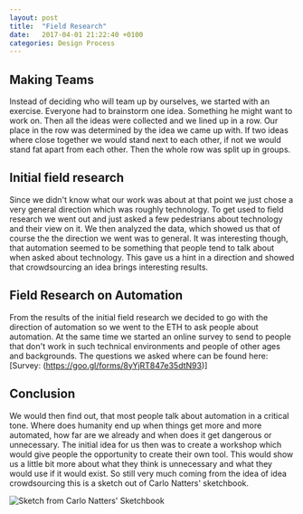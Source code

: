 ```yaml
---
layout: post
title:  "Field Research"
date:   2017-04-01 21:22:40 +0100
categories: Design Process
---
```

## Making Teams ##
Instead of deciding who will team up by ourselves, we started with an exercise. Everyone had to brainstorm one idea. Something he might want to work on. Then all the ideas were collected and we lined up in a row. Our place in the row was determined by the idea we came up with. If two ideas where close together we would stand next to each other, if not we would stand fat apart from each other. Then the whole row was split up in groups.



## Initial field research ##
Since we didn't know what our work was about at that point we just chose a very general direction which was roughly technology. To get used to field research we went out and just asked a few pedestrians about technology and their view on it.
We then analyzed the data, which showed us that of course the the direction we went was to general. It was interesting though, that automation seemed to be something that people tend to talk about when asked about technology. This gave us a hint in a direction and showed that crowdsourcing an idea brings interesting results.


## Field Research on Automation ##
From the results of the initial field research we decided to go with the direction of automation so we went to the ETH to ask people about automation. At the same time we started an online survey to send to people that don't work in such technical environments and people of other ages and backgrounds.
The questions we asked where can be found here: [Survey: (https://goo.gl/forms/8yYjRT847e35dtN93)]

## Conclusion ##
We would then find out, that most people talk about automation in a critical tone. Where does humanity end up when things get more and more automated, how far are we already and when does it get dangerous or unnecessary.
The initial idea for us then was to create a workshop which would give people the opportunity to create their own tool. This would show us a little bit more about what they think is unnecessary and what they would use if it would exist. So still very much coming from the idea of idea crowdsourcing this is a sketch out of Carlo Natters' sketchbook.

![Sketch from Carlo Natters' Sketchbook](http://carlonatter.ch/wp-content/uploads/2017/04/MG_0175.jpg)
